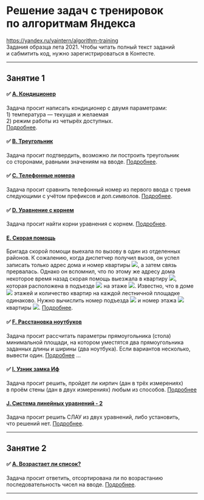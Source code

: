 # Решение задач с тренировок по алгоритмам Яндекса
https://yandex.ru/yaintern/algorithm-training  
Задания образца лета 2021. Чтобы читать полный текст заданий и сабмитить код, нужно зарегистрироваться в Контесте.

---

## Занятие 1
#### ✅ [A. Кондиционер](/01a.py)
Задача просит написать кондиционер с двумя параметрами:  
1) температура — текущая и желаемая  
2) режим работы из четырёх доступных.  
[Подробнее](https://contest.yandex.ru/contest/27393/problems/A/).


#### ✅ [B. Треугольник](/01b.py)
Задача просит подтвердить, возможно ли построить треугольник со сторонами, равными значениям на вводе. [Подробнее](https://contest.yandex.ru/contest/27393/problems/B/). 


#### ✅ [C. Телефонные номера](/01c.py)
Задача просит сравнить телефонный номер из первого ввода с тремя следующими с учётом префиксов и доп.символов. [Подробнее](https://contest.yandex.ru/contest/27393/problems/C/).


#### ✅ [D. Уравнение с корнем](/01d.py)
Задача просит найти корни уравнения с корнем. [Подробнее](https://contest.yandex.ru/contest/27393/problems/D/).


#### [E. Скорая помощь](/01e.py)
Бригада скорой помощи выехала по вызову в один из отделенных районов. К сожалению, когда диспетчер получил вызов, он успел записать только адрес дома и номер квартиры <img src="https://render.githubusercontent.com/render/math?math=K_1">, а затем связь прервалась. Однако он вспомнил, что по этому же адресу дома некоторое время назад скорая помощь выезжала в квартиру <img src="https://render.githubusercontent.com/render/math?math=K_2">, которая расположена в подъезде <img src="https://render.githubusercontent.com/render/math?math=P_2"> на этаже <img src="https://render.githubusercontent.com/render/math?math=N_2">. Известно, что в доме <img src="https://render.githubusercontent.com/render/math?math=M"> этажей и количество квартир на каждой лестничной площадке одинаково. Нужно вычислить номер подъезда <img src="https://render.githubusercontent.com/render/math?math=P_1"> и номер этажа <img src="https://render.githubusercontent.com/render/math?math=N_1"> квартиры <img src="https://render.githubusercontent.com/render/math?math=K_1">. [Подробнее](https://contest.yandex.ru/contest/27393/problems/E/).


#### ✅ [F. Расстановка ноутбуков](/01f.py)
Задача просит рассчитать параметры прямоугольника (стола) минимальной площади, на котором уместятся два прямоугольника заданных длины и ширины (два ноутбука). Если  вариантов несколько, вывести один. [Подробнее](https://contest.yandex.ru/contest/27393/problems/F/)
…

#### ✅ [I. Узник замка Иф](/01i.py)
Задача просит решить, пройдет ли кирпич (дан в трёх измерениях) в проём стены (дан в двух измерениях) любым из способов. [Подробнее](https://contest.yandex.ru/contest/27393/problems/I/)

#### [J. Система линейных уравнений - 2](/01j.py)
Задача просит решить СЛАУ из двух уравнений, либо установить, что решений нет. [Подробнее](https://contest.yandex.ru/contest/27393/problems/J/).

---

## Занятие 2
#### ✅ [A. Возрастает ли список?](/02a.py)
Задача просит ответить, отсортирована ли по возрастанию последовательность чисел на вводе. [Подробнее](https://contest.yandex.ru/contest/27472/problems/A/).


---
